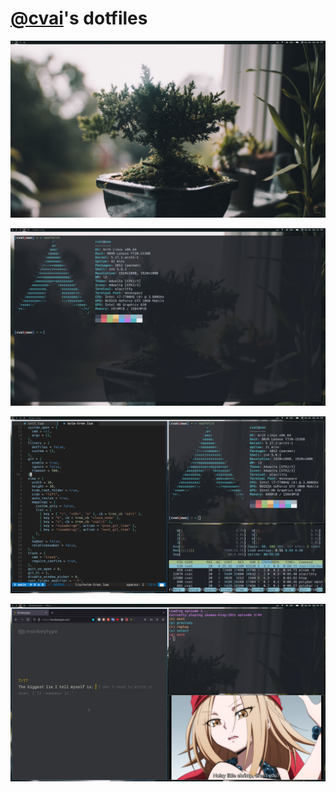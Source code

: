 # [@cvai](https://github.com/excvai)'s dotfiles

![machfiles image](./assets/1.png)

![machfiles image](./assets/2.png)

![machfiles image](./assets/3.png)

![machfiles image](./assets/4.png)
